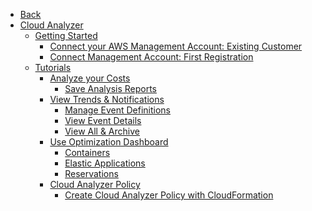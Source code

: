 <!-- Table of Contents -->

- <a href="/" class="sidebar-home"><i data-feather="arrow-left" class="sidebar-back-icon"></i>Back</a>
- [Cloud Analyzer](cloud-analyzer/)
  - [Getting Started](cloud-analyzer/getting-started/)
    - [Connect your AWS Management Account: Existing Customer](cloud-analyzer/getting-started/connect-your-aws-master-payer-account-existing-customer)
    - [Connect Management Account: First Registration](cloud-analyzer/getting-started/connect-master-payer-account-first-registration)
  - [Tutorials](cloud-analyzer/tutorials/)
    - [Analyze your Costs](cloud-analyzer/tutorials/analyze-your-costs)
      - [Save Analysis Reports](cloud-analyzer/tutorials/save-analysis-reports)
    - [View Trends & Notifications](cloud-analyzer/tutorials/view-trends-notifications/)
      - [Manage Event Definitions](cloud-analyzer/tutorials/view-trends-notifications/manage-event-definitions)
      - [View Event Details](cloud-analyzer/tutorials/view-trends-notifications/view-event-details)
      - [View All & Archive](cloud-analyzer/tutorials/view-trends-notifications/view-all-archive)
    - [Use Optimization Dashboard](cloud-analyzer/tutorials/use-optimization-dashboard/)
      - [Containers](cloud-analyzer/tutorials/use-optimization-dashboard/containers)
      - [Elastic Applications](cloud-analyzer/tutorials/use-optimization-dashboard/elastic-applications)
      - [Reservations](cloud-analyzer/tutorials/use-optimization-dashboard/reservations)
    - [Cloud Analyzer Policy](cloud-analyzer/tutorials/cloud-analyzer-policy/)
      - [Create Cloud Analyzer Policy with CloudFormation](cloud-analyzer/tutorials/cloud-analyzer-policy/create-cloud-analyzer-policy-with-cloudformation)
